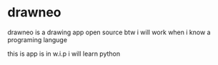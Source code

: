 # drawneo
drawneo is a drawing app open source  btw i will work when i know a programing languge 






this is app is in w.i.p i will learn python 
